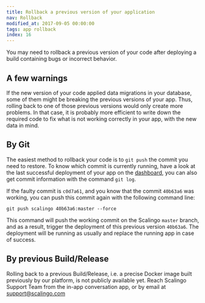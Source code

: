 ```yaml
---
title: Rollback a previous version of your application
nav: Rollback
modified_at: 2017-09-05 00:00:00
tags: app rollback
index: 16
---
```


You may need to rollback a previous version of your code after deploying a
build containing bugs or incorrect behavior.

## A few warnings

If the new version of your code applied data migrations in your
database, some of them might be breaking the previous versions of your app.
Thus, rolling back to one of those previous versions would only create more
problems. In that case, it is probably more efficient to write down the required
code to fix what is not working correctly in your app, with the new data in
mind.

## By Git

The easiest method to rollback your code is to `git push` the commit you need to restore.
To know which commit is currently running, have a look at the last successful
deployment of your app on the [dashboard](https://my.scalingo.com), you can also get
commit information with the command `git log`.

If the faulty commit is `c0d7a61`, and you know that the commit `40b63a6` was working,
you can push this commit again with the following command line:

```
git push scalingo 40b63a6:master --force
```

This command will push the working commit on the Scalingo `master` branch, and as a result,
trigger the deployment of this previous version `40b63a6`. The deployment will be running
as usually and replace the running app in case of success.

## By previous Build/Release

Rolling back to a previous Build/Release, i.e. a precise Docker image built
previously by our platform, is not publicly available yet. Reach Scalingo
Support Team from the in-app conversation app, or by email at
[support@scalingo.com](mailto:support@scalingo.com)
